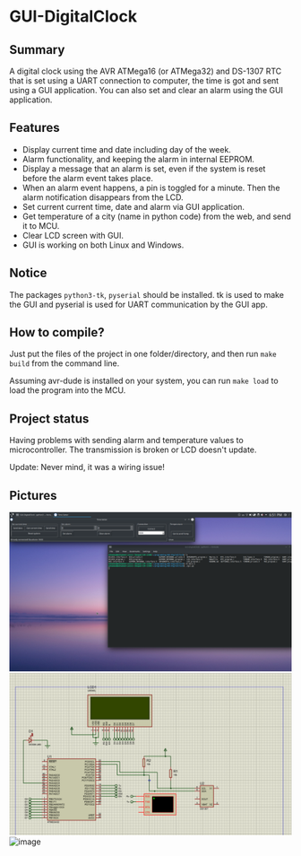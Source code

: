 # GUI-DigitalClock
## Summary
A digital clock using the AVR ATMega16 (or ATMega32) and DS-1307 RTC that is set using a UART connection to computer, the time is got and sent using a GUI application. You can also set and clear an alarm using the GUI application.

## Features
* Display current time and date including day of the week.
* Alarm functionality, and keeping the alarm in internal EEPROM.
* Display a message that an alarm is set, even if the system is reset before the alarm event takes place.
* When an alarm event happens, a pin is toggled for a minute. Then the alarm notification disappears from the LCD.
* Set current current time, date and alarm via GUI application.
* Get temperature of a city (name in python code) from the web, and send it to MCU.
* Clear LCD screen with GUI.
* GUI is working on both Linux and Windows.

## Notice
The packages `python3-tk`, `pyserial` should be installed. tk is used to make the GUI and pyserial is used for UART communication by the GUI app.

## How to compile?
Just put the files of the project in one folder/directory, and then run `make build` from the command line.

Assuming avr-dude is installed on your system, you can run `make load` to load the program into the MCU.

## Project status
Having problems with sending alarm and temperature values to microcontroller. The transmission is broken or LCD doesn't update.

Update: Never mind, it was a wiring issue!

## Pictures
![image](/images/gui_screenshot.png) 
![image](/images/schematic.png)
![image](https://user-images.githubusercontent.com/4983317/73939388-04eabe80-48f2-11ea-918b-3a90808dafb3.jpg)
